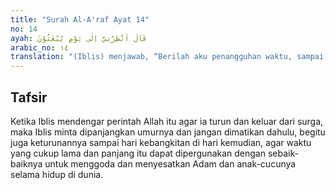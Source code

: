 ```yaml
---
title: "Surah Al-A'raf Ayat 14"
no: 14
ayah: قَالَ اَنْظِرْنِيْٓ اِلٰى يَوْمِ يُبْعَثُوْنَ 
arabic_no: ١٤
translation: "(Iblis) menjawab, “Berilah aku penangguhan waktu, sampai hari mereka dibangkitkan.”"
---
```


## Tafsir

Ketika Iblis mendengar perintah Allah itu agar ia turun dan keluar dari surga, maka Iblis minta dipanjangkan umurnya dan jangan dimatikan dahulu, begitu juga keturunannya sampai hari kebangkitan di hari kemudian, agar waktu yang cukup lama dan panjang itu dapat dipergunakan dengan sebaik-baiknya untuk menggoda dan menyesatkan Adam dan anak-cucunya selama hidup di dunia.